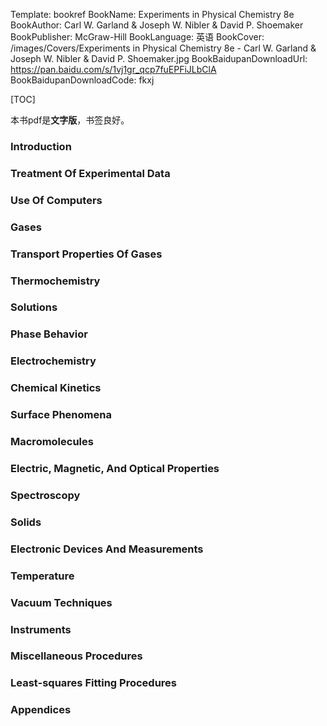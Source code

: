 Template: bookref
BookName: Experiments in Physical Chemistry 8e
BookAuthor: Carl W. Garland & Joseph W. Nibler & David P. Shoemaker
BookPublisher: McGraw-Hill
BookLanguage: 英语
BookCover: /images/Covers/Experiments in Physical Chemistry 8e - Carl W. Garland & Joseph W. Nibler & David P. Shoemaker.jpg
BookBaidupanDownloadUrl: https://pan.baidu.com/s/1vj1gr_qcp7fuEPFiJLbClA 
BookBaidupanDownloadCode: fkxj



[TOC]

本书pdf是**文字版**，书签良好。

### Introduction 
### Treatment Of Experimental Data 
### Use Of Computers 
### Gases 
### Transport Properties Of Gases 
### Thermochemistry 
### Solutions 
### Phase Behavior 
### Electrochemistry 
### Chemical Kinetics 
### Surface Phenomena 
### Macromolecules 
### Electric, Magnetic, And Optical Properties 
### Spectroscopy 
### Solids 
### Electronic Devices And Measurements 
### Temperature 
### Vacuum Techniques 
### Instruments 
### Miscellaneous Procedures 
### Least-squares Fitting Procedures 
### Appendices
